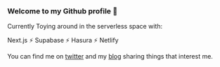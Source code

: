 ### Welcome to my Github profile 👋

Currently Toying around in the serverless space with:

Next.js ⚡ Supabase ⚡ Hasura ⚡ Netlify

You can find me on [twitter](https:/twitter.com/brenelz) and my [blog](https:/brenelz.com/blog) sharing things that interest me.
